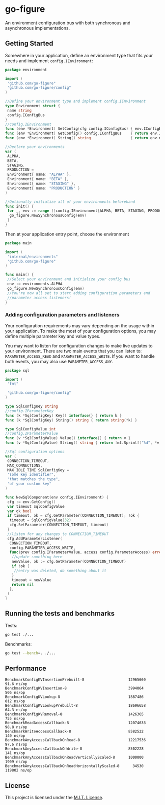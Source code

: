 # go-figure
An environment configuration bus with both synchronous and asynchronous implementations.

## Getting Started
Somewhere in your application, define an environment type that fits your needs and implement `config.IEnvironment`:
```go
package environment

import (
 "github.com/go-figure"
 "github.com/go-figure/config"
)

//Define your environment type and implement config.IEnvironment
type Environment struct {
 name string
 config.IConfigBus
}
//config.IEnvironment
func (env *Environment) SetConfig(cfg config.IConfigBus) { env.IConfigBus = cfg }
func (env *Environment) GetConfig() config.IConfigBus    { return env.IConfigBus }
func (env *Environment) String() string                  { return env.name }

//Declare your environments
var (
 ALPHA,
 BETA,
 STAGING,
 PRODUCTION =
 Environment{ name: "ALPHA" },
 Environment{ name: "BETA" },
 Environment{ name: "STAGING" },
 Environment{ name: "PRODUCTION" }
)

//Optionally initialize all of your environments beforehand
func init() {
 for _, env := range []config.IEnvironment{ALPHA, BETA, STAGING, PRODUCTION} {
  go_figure.NewSynchronousConfig(env)
 }
}
```
Then at your application entry point, choose the environment 
```go
package main

import (
 "internal/environments"
 "github.com/go-figure"
)

func main() {
 //Select your environment and initialize your config bus
 env := environments.ALPHA
 go_figure.NewSynchronousConfig(env)
 //You're now all set to start adding configuration parameters and
 //parameter access listeners!
}
```

### Adding configuration parameters and listeners
Your configuration requirements may vary depending on the usage within your application. To make the most of your
configuration options, you may define multiple parameter key and value types.

You may want to listen for configuration changes to make live updates to your environment. There are two main
events that you can listen to: `PARAMETER_ACCESS_READ` and `PARAMETER_ACCESS_WRITE`. If you want to handle both
events, you may also use `PARAMETER_ACCESS_ANY`.
```go
package sql

import (
 "fmt"

 "github.com/go-figure/config"
)

type SqlConfigKey string
//config.IParameterKey
func (k *SqlConfigKey) Key() interface{} { return k }
func (k *SqlConfigKey) String() string { return string(*k) }

type SqlConfigValue int
//config.IParameterValue
func (v *SqlConfigValue) Value() interface{} { return v }
func (v *SqlConfigValue) String() string { return fmt.Sprintf("%d", *v) }

//Sql configuration options
var (
 CONNECTION_TIMEOUT,
 MAX_CONNECTIONS,
 MAX_IDLE_TIME SqlConfigKey =
 "some key identifier",
 "that matches the type",
 "of your custom key"
)

func NewSqlComponent(env config.IEnvironment) {
 cfg := env.GetConfig()
 var timeout SqlConfigValue
 var ok bool
 if timeout, ok = cfg.GetParameter(CONNECTION_TIMEOUT); !ok {
  timeout = SqlConfigValue(32)
  cfg.SetParameter(CONNECTION_TIMEOUT, timeout)
 }
 //listen for any changes to CONNECTION_TIMEOUT
 cfg.AddParameterListener(
  CONNECTION_TIMEOUT,
  config.PARAMETER_ACCESS_WRITE,
  func(prev config.IParameterValue, access config.ParameterAccess) error {
   //update something here
   newValue, ok := cfg.GetParameter(CONNECTION_TIMEOUT)
   if !ok {
    //entry was deleted, do something about it
   }
   timeout = newValue
   return nil
  },
 )
}
``` 

## Running the tests and benchmarks
Tests:
```sh
go test ./...
```

Benchmarks:
```sh
go test --bench=. ./...
```

## Performance
```
BenchmarkConfigKVInsertionPrebuilt-8                   	12965660	       91.6 ns/op
BenchmarkConfigKVInsertion-8                           	3994064	      506 ns/op
BenchmarkConfigKVLookup-8                              	1887486	      812 ns/op
BenchmarkConfigKVLookupPrebuilt-8                      	18696658	       64.3 ns/op
BenchmarkConfigKVRemoval-8                             	1426365	      755 ns/op
BenchmarkReadAccessCallback-8                          	12074638	       98.8 ns/op
BenchmarkWriteAccessCallback-8                         	8582522	      140 ns/op
BenchmarkAnyAccessCallbackOnRead-8                     	12217536	       97.6 ns/op
BenchmarkAnyAccessCallbackOnWrite-8                    	8502228	      141 ns/op
BenchmarkAnyAccessCallbackOnReadVerticallyScaled-8     	1000000	     1909 ns/op
BenchmarkAnyAccessCallbackOnReadHorizontallyScaled-8   	  34530	   119802 ns/op
```


## License
This project is licensed under the [M.I.T. License](https://github.com/Matthewacon/go-figure/blob/master/LICENSE).